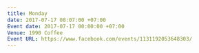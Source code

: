 ```yaml
---
title: Monday
date: 2017-07-17 08:07:00 +07:00
Event date: 2017-07-17 00:00:00 +07:00
Venue: 1990 Coffee
Event URL: https://www.facebook.com/events/1131192053648303/
---
```


